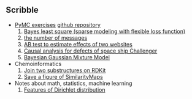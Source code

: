 ## Scribble

- [PyMC exercises](https://www.amazon.co.jp/Python%E3%81%A7%E4%BD%93%E9%A8%93%E3%81%99%E3%82%8B%E3%83%99%E3%82%A4%E3%82%BA%E6%8E%A8%E8%AB%96-PyMC%E3%81%AB%E3%82%88%E3%82%8BMCMC%E5%85%A5%E9%96%80-%E3%82%AD%E3%83%A3%E3%83%A1%E3%83%AD%E3%83%B3-%E3%83%87%E3%83%93%E3%83%83%E3%83%89%E3%82%BD%E3%83%B3-%E3%83%94%E3%83%AD%E3%83%B3/dp/4627077912) [github repository](https://github.com/CamDavidsonPilon/Probabilistic-Programming-and-Bayesian-Methods-for-Hackers)
  1. [Bayes least square (sparse modeling with flexible loss function)](https://nbviewer.jupyter.org/gist/sshojiro/7fed028defbb3fc30abd66462aee00c5/bayesian-least-squares.ipynb)
  1. [the number of messages](https://nbviewer.jupyter.org/gist/sshojiro/7fed028defbb3fc30abd66462aee00c5/recieving-messages.ipynb)
  1. [AB test to estimate effects of two websites](https://nbviewer.jupyter.org/gist/sshojiro/7fed028defbb3fc30abd66462aee00c5/ab-test.ipynb)
  1. [Causal analysis for defects of space ship Challenger](https://nbviewer.jupyter.org/gist/sshojiro/7fed028defbb3fc30abd66462aee00c5/challenger_causal_analysis.ipynb)
  1. [Bayesian Gaussian Mixture Model](https://nbviewer.jupyter.org/gist/sshojiro/7fed028defbb3fc30abd66462aee00c5/bayesian-gaussian-mixture-model.ipynb)
- Chemoinformatics
  1. [Join two substructures on RDKit](https://nbviewer.jupyter.org/gist/sshojiro/6c4bcccdb2b73e12bbaeff4a8cd2e27b)
  1. [Save a figure of SimilarityMaps](https://nbviewer.jupyter.org/gist/sshojiro/3b64ca54170b9bc632d3fe278ebeb93d)
- Notes about math, statistics, machine learning
  1. [Features of Dirichlet distribution](https://sshojiro.github.io/publications/Dirichlet.pdf)

